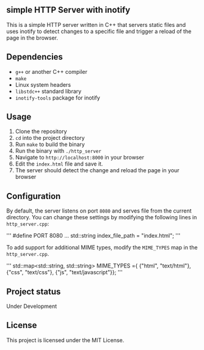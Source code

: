 ## simple HTTP Server with inotify

This is a simple HTTP server written in C++ that servers static files and uses inotify to detect changes to a specific file and trigger a reload of the page in the browser.

## Dependencies

- `g++` or another C++ compiler
- `make`
- Linux system headers
- `libstdc++` standard library
- `inotify-tools` package for inotify

## Usage

1. Clone the repository
2. `cd` into the project directory
3. Run `make` to build the binary
4. Run the binary with `./http_server`
5. Navigate to `http://localhost:8000` in your browser
6. Edit the `index.html` file and save it.
7. The server should detect the change and reload the page in your browser

## Configuration

By default, the server listens on port `8080` and serves file from the current directory. You can change these settings by modifying the following lines in `http_server.cpp`:

'''
#define PORT 8080
...
std::string index_file_path = "index.html";
'''

To add support for additional MIME types, modify the `MIME_TYPES` map in the `http_server.cpp`.

'''
std::map<std::string, std::string> MIME_TYPES ={
    {"html", "text/html"},
    {"css", "text/css"},
    {"js", "text/javascript"}};
'''

## Project status

Under Development

## License

This project is licensed under the MIT License.